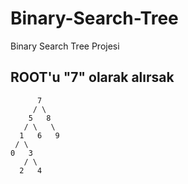 # Binary-Search-Tree
Binary Search Tree Projesi

## ROOT'u  "7" olarak alırsak

          7
         / \
        5   8
       / \   \  
      1   6   9
     / \   
    0   3 
       / \
      2   4    
